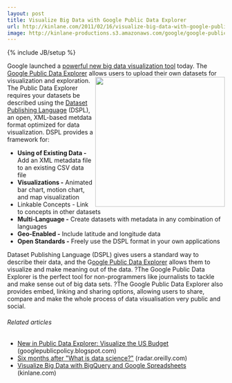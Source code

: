 ```yaml
---
layout: post
title: Visualize Big Data with Google Public Data Explorer
url: http://kinlane.com/2011/02/16/visualize-big-data-with-google-public-data-explorer/
image: http://kinlane-productions.s3.amazonaws.com/google/google-public-data-explorer.png
---
```

{% include JB/setup %}
Google launched a <a href="http://www.googlelabs.com/show_details?app_key=agtnbGFiczIwLXd3d3IVCxIMTGFic0FwcE1vZGVsGOjsnQIM" target="_blank">powerful new big data visualization tool</a> today. The <a href="http://www.googlelabs.com/show_details?app_key=agtnbGFiczIwLXd3d3IVCxIMTGFic0FwcE1vZGVsGOjsnQIM" target="_blank">Google Public Data Explorer</a> allows users to upload their own datasets for visualization and exploration. <img src="http://kinlane-productions.s3.amazonaws.com/google/google-public-data-explorer.png"  width="300" align="right" /> The Public Data Explorer requires your datasets be described using the <a href="http://code.google.com/apis/publicdata/" target="_blank">Dataset Publishing Language</a> (DSPL), an open, XML-based metdata format optimized for data visualization.
DSPL provides a framework for:
<ul>
     <li>
          <strong>Using of Existing Data -</strong> Add an XML metadata file to an existing CSV data file
     </li>
     <li>
          <strong>Visualizations -</strong> Animated bar chart, motion chart, and map visualization
     </li>
     <li>Linkable Concepts - Link to concepts in other datasets
     </li>
     <li>
          <strong>Multi-Language -</strong> Create datasets with metadata in any combination of languages
     </li>
     <li>
          <strong>Geo-Enabled -</strong> Include latitude and longitude data
     </li>
     <li>
          <strong>Open Standards -</strong> Freely use the DSPL format in your own applications
     </li>
</ul>Dataset Publishing Language (DSPL) gives users a standard way to describe their data, and the G<a href="http://www.googlelabs.com/show_details?app_key=agtnbGFiczIwLXd3d3IVCxIMTGFic0FwcE1vZGVsGOjsnQIM" target="_blank">oogle Public Data Explorer</a> allows them to visualize and make meaning out of the data.
?The Google Public Data Explorer is the perfect tool for non-programmers like journalists to tackle and make sense out of big data sets.
?The Google Public Data Explorer also provides embed, linking and sharing options, allowing users to share, compare and make the whole process of data visualisation very public and social.
<h6 class="zemanta-related-title c2">
     Related articles
</h6>
<ul class="zemanta-article-ul">
     <li class="zemanta-article-ul-li">
          <a href="http://googlepublicpolicy.blogspot.com/2010/12/new-in-public-data-explorer-visualize.html">New in Public Data Explorer: Visualize the US Budget</a> (googlepublicpolicy.blogspot.com)
     </li>
     <li class="zemanta-article-ul-li">
          <a href="http://radar.oreilly.com/2010/12/six-months-after-what-is-data.html">Six months after "What is data science?"</a> (radar.oreilly.com)
     </li>
     <li class="zemanta-article-ul-li">
          <a href="http://www.kinlane.com/2011/01/visualize-big-data-with-bigquery-and-google-spreadsheets/">Visualize Big Data with BigQuery and Google Spreadsheets</a> (kinlane.com)
     </li>
</ul>